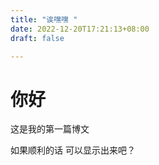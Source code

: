 ```yaml
---
title: "诶嘿嘿 "
date: 2022-12-20T17:21:13+08:00
draft: false

---
```


# 你好

这是我的第一篇博文

如果顺利的话 可以显示出来吧？
